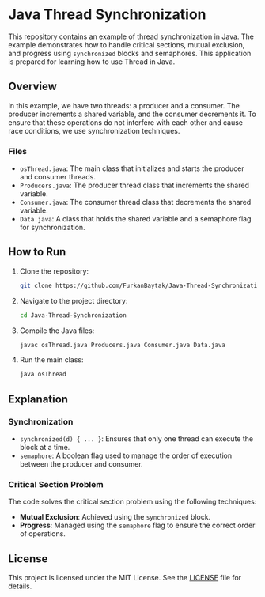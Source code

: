 # Java Thread Synchronization

This repository contains an example of thread synchronization in Java. The example demonstrates how to handle critical sections, mutual exclusion, and progress using `synchronized` blocks and semaphores. This application is prepared for learning how to use Thread in Java.

## Overview

In this example, we have two threads: a producer and a consumer. The producer increments a shared variable, and the consumer decrements it. To ensure that these operations do not interfere with each other and cause race conditions, we use synchronization techniques.

### Files

- `osThread.java`: The main class that initializes and starts the producer and consumer threads.
- `Producers.java`: The producer thread class that increments the shared variable.
- `Consumer.java`: The consumer thread class that decrements the shared variable.
- `Data.java`: A class that holds the shared variable and a semaphore flag for synchronization.

## How to Run

1. Clone the repository:
    ```bash
    git clone https://github.com/FurkanBaytak/Java-Thread-Synchronization.git
    ```

2. Navigate to the project directory:
    ```bash
    cd Java-Thread-Synchronization
    ```

3. Compile the Java files:
    ```bash
    javac osThread.java Producers.java Consumer.java Data.java
    ```

4. Run the main class:
    ```bash
    java osThread
    ```

## Explanation

### Synchronization

- `synchronized(d) { ... }`: Ensures that only one thread can execute the block at a time.
- `semaphore`: A boolean flag used to manage the order of execution between the producer and consumer.

### Critical Section Problem

The code solves the critical section problem using the following techniques:
- **Mutual Exclusion**: Achieved using the `synchronized` block.
- **Progress**: Managed using the `semaphore` flag to ensure the correct order of operations.

## License

This project is licensed under the MIT License. See the [LICENSE](LICENSE) file for details.
